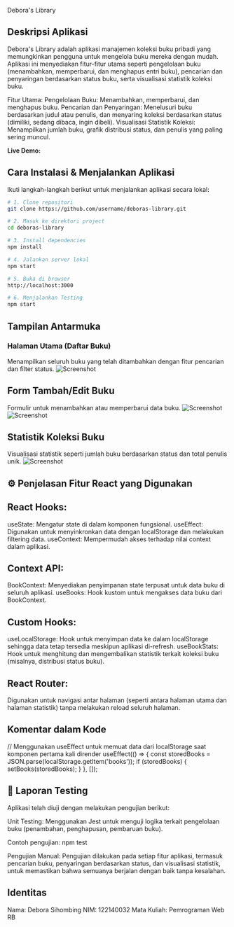 Debora's Library

## Deskripsi Aplikasi
Debora's Library adalah aplikasi manajemen koleksi buku pribadi yang memungkinkan pengguna untuk mengelola buku mereka dengan mudah. Aplikasi ini menyediakan fitur-fitur utama seperti pengelolaan buku (menambahkan, memperbarui, dan menghapus entri buku), pencarian dan penyaringan berdasarkan status buku, serta visualisasi statistik koleksi buku.

Fitur Utama:
Pengelolaan Buku: Menambahkan, memperbarui, dan menghapus buku.
Pencarian dan Penyaringan: Menelusuri buku berdasarkan judul atau penulis, dan menyaring koleksi berdasarkan status (dimiliki, sedang dibaca, ingin dibeli).
Visualisasi Statistik Koleksi: Menampilkan jumlah buku, grafik distribusi status, dan penulis yang paling sering muncul.

**Live Demo:** 

## Cara Instalasi & Menjalankan Aplikasi

Ikuti langkah-langkah berikut untuk menjalankan aplikasi secara lokal:

```bash
# 1. Clone repositori
git clone https://github.com/username/deboras-library.git

# 2. Masuk ke direktori project
cd deboras-library

# 3. Install dependencies
npm install

# 4. Jalankan server lokal
npm start

# 5. Buka di browser
http://localhost:3000

# 6. Menjalankan Testing
npm start
```

## Tampilan Antarmuka

### Halaman Utama (Daftar Buku)

Menampilkan seluruh buku yang telah ditambahkan dengan fitur pencarian dan filter status.
![Screenshot](./src/img/halamanUtama.png)

## Form Tambah/Edit Buku

Formulir untuk menambahkan atau memperbarui data buku.
![Screenshot](./src/img/halamanUtama.png)
![Screenshot](./src/img/halamanEdit.png)

## Statistik Koleksi Buku

Visualisasi statistik seperti jumlah buku berdasarkan status dan total penulis unik.
![Screenshot](./src/img/halamanStatistik.png)

## ⚙️ Penjelasan Fitur React yang Digunakan

## React Hooks:
useState: Mengatur state di dalam komponen fungsional.
useEffect: Digunakan untuk menyinkronkan data dengan localStorage dan melakukan filtering data.
useContext: Mempermudah akses terhadap nilai context dalam aplikasi.

## Context API:
BookContext: Menyediakan penyimpanan state terpusat untuk data buku di seluruh aplikasi.
useBooks: Hook kustom untuk mengakses data buku dari BookContext.

## Custom Hooks:
useLocalStorage: Hook untuk menyimpan data ke dalam localStorage sehingga data tetap tersedia meskipun aplikasi di-refresh.
useBookStats: Hook untuk menghitung dan mengembalikan statistik terkait koleksi buku (misalnya, distribusi status buku).

## React Router:
Digunakan untuk navigasi antar halaman (seperti antara halaman utama dan halaman statistik) tanpa melakukan reload seluruh halaman.

## Komentar dalam Kode
// Menggunakan useEffect untuk memuat data dari localStorage saat komponen pertama kali dirender
useEffect(() => {
  const storedBooks = JSON.parse(localStorage.getItem('books'));
  if (storedBooks) {
    setBooks(storedBooks);
  }
}, []);

## 🧪 Laporan Testing

Aplikasi telah diuji dengan melakukan pengujian berikut:

Unit Testing: Menggunakan Jest untuk menguji logika terkait pengelolaan buku (penambahan, penghapusan, pembaruan buku).

Contoh pengujian:
npm test

Pengujian Manual: Pengujian dilakukan pada setiap fitur aplikasi, termasuk pencarian buku, penyaringan berdasarkan status, dan visualisasi statistik, untuk memastikan bahwa semuanya berjalan dengan baik tanpa kesalahan.

## Identitas

Nama: Debora Sihombing
NIM: 122140032
Mata Kuliah: Pemrograman Web RB
